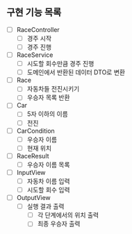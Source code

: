 ## 구현 기능 목록

- [ ] RaceController
  - [ ] 경주 시작
  - [ ] 경주 진행

- [ ] RaceService
  - [ ] 시도할 회수만큼 경주 진행
  - [ ] 도메인에서 반환된 데이터 DTO로 변환

- [ ] Race
  - [ ] 자동차들 전진시키기
  - [ ] 우승자 목록 반환

- [ ] Car
  - [ ] 5자 이하의 이름
  - [ ] 전진

- [ ] CarCondition
  - [ ] 우승자 이름
  - [ ] 현재 위치

- [ ] RaceResult
  - [ ] 우승자 이름 목록

- [ ] InputView
  - [ ] 자동차 이름 입력
  - [ ] 시도할 회수 입력

- [ ] OutputView
  - [ ] 실행 결과 출력
    - [ ] 각 단계에서의 위치 출력
    - [ ] 최종 우승자 출력
